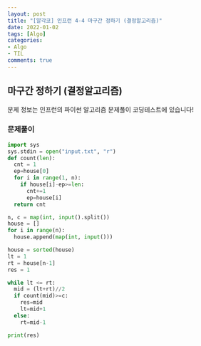 ```yaml
---
layout: post
title: "[알각코] 인프런 4-4 마구간 정하기 (결정알고리즘)"
date: 2022-01-02
tags: [Algo]
categories:
- Algo
- TIL
comments: true
---
```


## 마구간 정하기 (결정알고리즘)

문제 정보는 인프런의 파이썬 알고리즘 문제풀이 코딩테스트에 있습니다!

### 문제풀이

```python
import sys
sys.stdin = open("input.txt", "r")
def count(len):
  cnt = 1
  ep=house[0]
  for i in range(1, n):
    if house[i]-ep>=len:
      cnt+=1
      ep=house[i]
  return cnt

n, c = map(int, input().split())
house = []
for i in range(n):
  house.append(map(int, input()))

house = sorted(house)
lt = 1
rt = house[n-1]
res = 1

while lt <= rt:
  mid = (lt+rt)//2
  if count(mid)>=c:
    res=mid
    lt=mid+1
  else:
    rt=mid-1

print(res)
```
